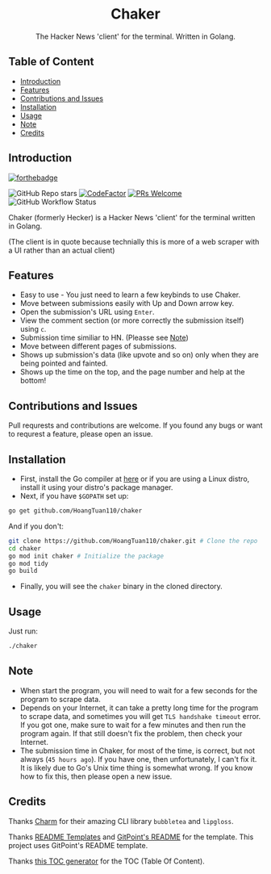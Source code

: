 <h1 align="center" class="header">Chaker</h1>
<p align="center" class="desc">
  The Hacker News 'client' for the terminal. Written in Golang.
</p>

## Table of Content
- [Introduction](#introduction)
- [Features](#features)
- [Contributions and Issues](#contributions-and-issues)
- [Installation](#installation)
- [Usage](#usage)
- [Note](#note)
- [Credits](#credits)

## Introduction
[![forthebadge](https://forthebadge.com/images/badges/built-with-love.svg)](https://forthebadge.com)

![GitHub Repo stars](https://img.shields.io/github/stars/HoangTuan110/chaker) [![CodeFactor](https://www.codefactor.io/repository/github/hoangtuan110/chaker/badge)](https://www.codefactor.io/repository/github/hoangtuan110/chaker) [![PRs Welcome](https://img.shields.io/badge/PRs-welcome-brightgreen.svg?style=flat)](http://makeapullrequest.com) ![GitHub Workflow Status](https://img.shields.io/github/workflow/status/HoangTuan110/chaker/Go)

Chaker (formerly Hecker) is a Hacker News 'client' for the terminal written in Golang.

(The client is in quote because technially this is more of a web scraper with a UI rather than an actual client)

## Features

* Easy to use - You just need to learn a few keybinds to use Chaker.
* Move between submissions easily with Up and Down arrow key.
* Open the submission's URL using `Enter`.
* View the comment section (or more correctly the submission itself) using `c`.
* Submission time similiar to HN. (Pleasse see [Note](#note))
* Move between different pages of submissions.
* Shows up submission's data (like upvote and so on) only when they are being pointed and fainted.
* Shows up the time on the top, and the page number and help at the bottom!

## Contributions and Issues

Pull requrests and contributions are welcome. If you found any bugs or want to requrest a feature, please open an issue.

## Installation

* First, install the Go compiler at [here](https://golang.org/dl/) or if you are using a Linux distro, install it using your distro's package manager.
* Next, if you have `$GOPATH` set up:
```sh
go get github.com/HoangTuan110/chaker
```
  And if you don't:
```sh
git clone https://github.com/HoangTuan110/chaker.git # Clone the repo
cd chaker
go mod init chaker # Initialize the package
go mod tidy
go build
```
* Finally, you will see the `chaker` binary in the cloned directory.

## Usage

Just run:

```sh
./chaker
```

## Note
* When start the program, you will need to wait for a few seconds for the program to scrape data.
* Depends on your Internet, it can take a pretty long time for the program to scrape data, and sometimes you will
  get `TLS handshake timeout` error. If you got one, make sure to wait for a few minutes and then run the program again.
  If that still doesn't fix the problem, then check your Internet.
* The submission time in Chaker, for most of the time, is correct, but not always (`45 hours ago`).
  If you have one, then unfortunately, I can't fix it. It is likely due to Go's Unix time thing is somewhat wrong.
  If you know how to fix this, then please open a new issue.

## Credits

Thanks [Charm](https://charm.sh) for their amazing CLI library `bubbletea` and `lipgloss`.

Thanks [README Templates](https://www.readme-templates.com) and [GitPoint's README](https://github.com/gitpoint/git-point#readme) for the template. This project uses GitPoint's README template.

Thanks [this TOC generator](https://ecotrust-canada.github.io/markdown-toc/) for the TOC (Table Of Content).
